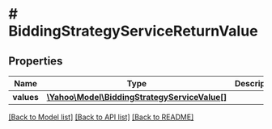# # BiddingStrategyServiceReturnValue

## Properties

Name | Type | Description | Notes
------------ | ------------- | ------------- | -------------
**values** | [**\Yahoo\Model\BiddingStrategyServiceValue[]**](BiddingStrategyServiceValue.md) |  | [optional] 

[[Back to Model list]](../../README.md#documentation-for-models) [[Back to API list]](../../README.md#documentation-for-api-endpoints) [[Back to README]](../../README.md)


